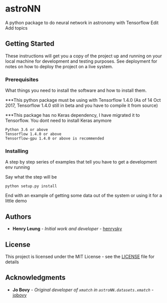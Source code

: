 # astroNN
A python package to do neural network in astronomy with Tensorflow Edit
Add topics

## Getting Started

These instructions will get you a copy of the project up and running on your local machine for development and testing purposes. See deployment for notes on how to deploy the project on a live system.

### Prerequisites

What things you need to install the software and how to install them.

***This python package must be using with Tensorflow 1.4.0 (As of 14 Oct 2017, Tensorflow 1.4.0 still in beta and you have to compile it from source)

***This package has no Keras dependency, I have migrated it to Tensorflow. You dont need to install Keras anymore

```
Python 3.6 or above
Tensorflow 1.4.0 or above
Tensorflow-gpu 1.4.0 or above is recommended
```

### Installing

A step by step series of examples that tell you have to get a development env running

Say what the step will be

```
python setup.py install
```

End with an example of getting some data out of the system or using it for a little demo

## Authors

* **Henry Leung** - *Initial work and developer* - [henrysky](https://github.com/henrysky)

## License

This project is licensed under the MIT License - see the [LICENSE](LICENSE) file for details

## Acknowledgments

* **Jo Bovy** - *Original developer of `xmatch` in `astroNN.datasets.xmatch`* - [jobovy](https://github.com/jobovy)